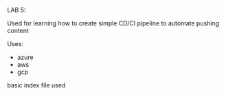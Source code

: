 LAB 5:

Used for learning how to create simple CD/CI pipeline to automate pushing content

Uses:
- azure
- aws
- gcp

basic index file used
